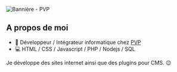 
![Bannière - PVP](https://github.com/user-attachments/assets/2f5ea278-667c-4c89-b2fb-41035e258073)


## A propos de moi
- 👔 Développeur / Intégrateur informatique chez [PVP](https://pvp.fr)
- 💻 HTML / CSS / Javascript / PHP / Nodejs / SQL

Je développe des sites internet ainsi que des plugins pour CMS. 😉
<!---
Mathieu-PVP/Mathieu-PVP is a ✨ special ✨ repository because its `README.md` (this file) appears on your GitHub profile.
You can click the Preview link to take a look at your changes.
--->
